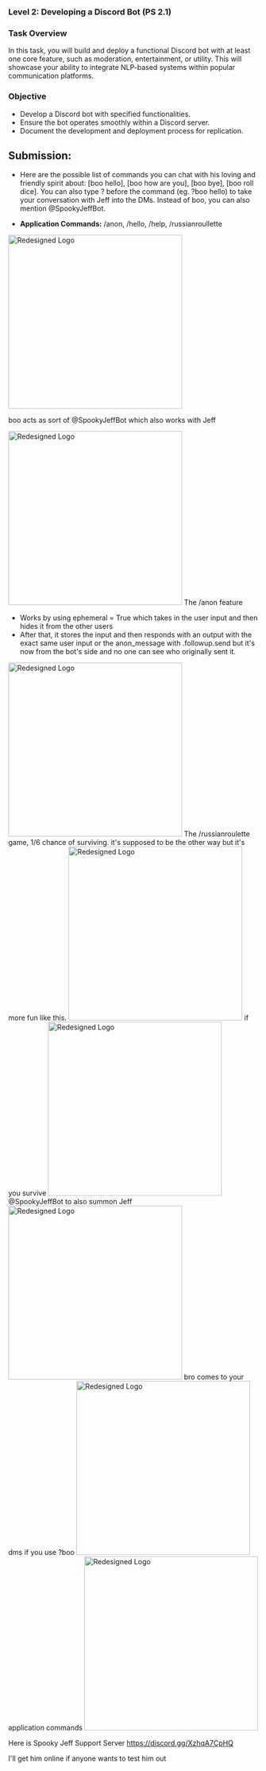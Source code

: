 ### Level 2: Developing a Discord Bot (PS 2.1)

### Task Overview

In this task, you will build and deploy a functional Discord bot with at least one core feature, such as moderation, entertainment, or utility. This will showcase your ability to integrate NLP-based systems within popular communication platforms.

### Objective

- Develop a Discord bot with specified functionalities.
- Ensure the bot operates smoothly within a Discord server.
- Document the development and deployment process for replication.

## Submission: 

- Here are the possible list of commands you can chat with his loving and friendly spirit about: [boo hello], [boo how are you], [boo bye], [boo roll dice]. You can also type ? before the command (eg. ?boo hello) to take your conversation with Jeff into the DMs. Instead of boo, you can also mention @SpookyJeffBot.


- **Application Commands:** /anon, /hello, /help, /russianroullette

<img src="https://github.com/abhinjata/BotForge/blob/abhinjata-patch-1/Level2/abhinjata/Images/Img1.png?raw=true" alt="Redesigned Logo" width="350" />

boo acts as sort of @SpookyJeffBot which also works with Jeff

<img src="https://github.com/abhinjata/BotForge/blob/abhinjata-patch-1/Level2/abhinjata/Images/Img2.png?raw=true" alt="Redesigned Logo" width="350" />
The /anon feature

  - Works by using ephemeral = True which takes in the user input and then hides it from the other users
  - After that, it stores the input and then responds with an output with the exact same user input or the anon_message with .followup.send but it's now from the bot's side and no one can see who originally sent it. 
  
<img src="https://github.com/abhinjata/BotForge/blob/abhinjata-patch-1/Level2/abhinjata/Images/Img3.png?raw=true" alt="Redesigned Logo" width="350" />
The /russianroulette game, 1/6 chance of surviving. it's supposed to be the other way but it's more fun like this.
<img src="https://github.com/abhinjata/BotForge/blob/abhinjata-patch-1/Level2/abhinjata/Images/Img4.png?raw=true" alt="Redesigned Logo" width="350" />
if you survive
<img src="https://github.com/abhinjata/BotForge/blob/abhinjata-patch-1/Level2/abhinjata/Images/Img5.png?raw=true" alt="Redesigned Logo" width="350" />
@SpookyJeffBot to also summon Jeff

<img src="https://github.com/abhinjata/BotForge/blob/abhinjata-patch-1/Level2/abhinjata/Images/Img6.png?raw=true" alt="Redesigned Logo" width="350" />
bro comes to your dms if you use ?boo
<img src="https://github.com/abhinjata/BotForge/blob/abhinjata-patch-1/Level2/abhinjata/Images/Img6_1.png?raw=true" alt="Redesigned Logo" width="350" />
application commands 
<img src="https://github.com/abhinjata/BotForge/blob/abhinjata-patch-1/Level2/abhinjata/Images/img7.png?raw=true" alt="Redesigned Logo" width="350" />

Here is Spooky Jeff Support Server
https://discord.gg/XzhqA7CpHQ

I'll get him online if anyone wants to test him out 
